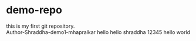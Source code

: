 # demo-repo

this is my first git repository.
<br>
Author-Shraddha-demo1-mhapralkar
hello
hello shraddha
12345
hello world 